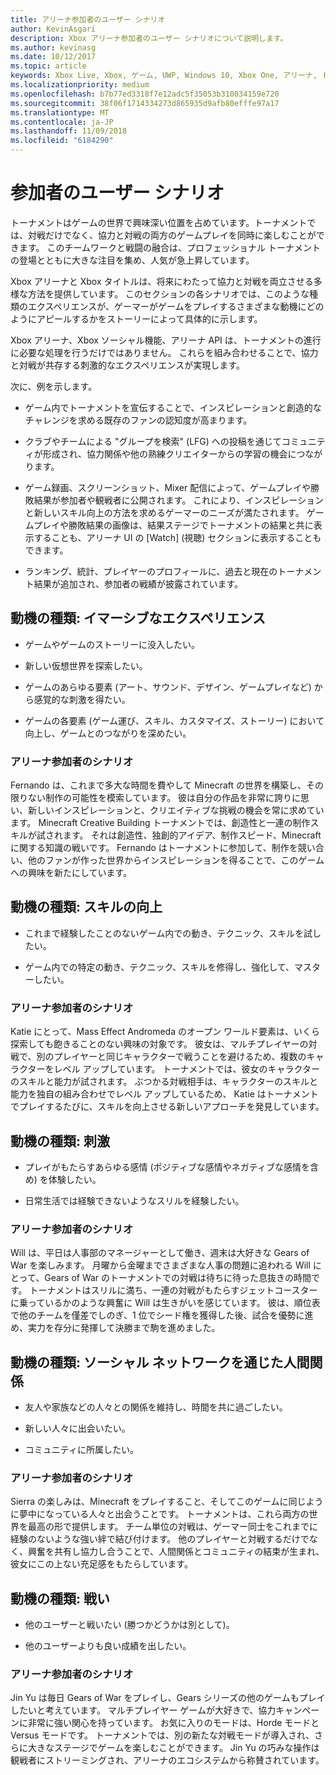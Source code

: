 ```yaml
---
title: アリーナ参加者のユーザー シナリオ
author: KevinAsgari
description: Xbox アリーナ参加者のユーザー シナリオについて説明します。
ms.author: kevinasg
ms.date: 10/12/2017
ms.topic: article
keywords: Xbox Live, Xbox, ゲーム, UWP, Windows 10, Xbox One, アリーナ, トーナメント, UX
ms.localizationpriority: medium
ms.openlocfilehash: b7b77ed3318f7e12adc5f35053b310034159e720
ms.sourcegitcommit: 38f06f1714334273d865935d9afb80efffe97a17
ms.translationtype: MT
ms.contentlocale: ja-JP
ms.lasthandoff: 11/09/2018
ms.locfileid: "6184290"
---
```

# <a name="participant-user-scenarios"></a>参加者のユーザー シナリオ

トーナメントはゲームの世界で興味深い位置を占めています。トーナメントでは、対戦だけでなく、協力と対戦の両方のゲームプレイを同時に楽しむことができます。 このチームワークと戦闘の融合は、プロフェッショナル トーナメントの登場とともに大きな注目を集め、人気が急上昇しています。

Xbox アリーナと Xbox タイトルは、将来にわたって協力と対戦を両立させる多様な方法を提供しています。 このセクションの各シナリオでは、このような種類のエクスペリエンスが、ゲーマーがゲームをプレイするさまざまな動機にどのようにアピールするかをストーリーによって具体的に示します。

Xbox アリーナ、Xbox ソーシャル機能、アリーナ API は、トーナメントの進行に必要な処理を行うだけではありません。 これらを組み合わせることで、協力と対戦が共存する刺激的なエクスペリエンスが実現します。

次に、例を示します。

* ゲーム内でトーナメントを宣伝することで、インスピレーションと創造的なチャレンジを求める既存のファンの認知度が高まります。

* クラブやチームによる "グループを検索" (LFG) への投稿を通じてコミュニティが形成され、協力関係や他の熟練クリエイターからの学習の機会につながります。

* ゲーム録画、スクリーンショット、Mixer 配信によって、ゲームプレイや勝敗結果が参加者や観戦者に公開されます。 これにより、インスピレーションと新しいスキル向上の方法を求めるゲーマーのニーズが満たされます。 ゲームプレイや勝敗結果の画像は、結果ステージでトーナメントの結果と共に表示することも、アリーナ UI の [Watch] (視聴) セクションに表示することもできます。

* ランキング、統計、プレイヤーのプロフィールに、過去と現在のトーナメント結果が追加され、参加者の戦績が披露されています。

## <a name="motivation-type-immersion"></a>動機の種類: イマーシブなエクスペリエンス

* ゲームやゲームのストーリーに没入したい。

* 新しい仮想世界を探索したい。

* ゲームのあらゆる要素 (アート、サウンド、デザイン、ゲームプレイなど) から感覚的な刺激を得たい。

* ゲームの各要素 (ゲーム運び、スキル、カスタマイズ、ストーリー) において向上し、ゲームとのつながりを深めたい。

### <a name="arena-participant-scenario"></a>アリーナ参加者のシナリオ

Fernando は、これまで多大な時間を費やして Minecraft の世界を構築し、その限りない制作の可能性を模索しています。 彼は自分の作品を非常に誇りに思い、新しいインスピレーションと、クリエイティブな挑戦の機会を常に求めています。 Minecraft Creative Building トーナメントでは、創造性と一連の制作スキルが試されます。 それは創造性、独創的アイデア、制作スピード、Minecraft に関する知識の戦いです。 Fernando はトーナメントに参加して、制作を競い合い、他のファンが作った世界からインスピレーションを得ることで、このゲームへの興味を新たにしています。

## <a name="motivation-type-mastery"></a>動機の種類: スキルの向上

* これまで経験したことのないゲーム内での動き、テクニック、スキルを試したい。

* ゲーム内での特定の動き、テクニック、スキルを修得し、強化して、マスターしたい。

### <a name="arena-participant-scenario"></a>アリーナ参加者のシナリオ

Katie にとって、Mass Effect Andromeda のオープン ワールド要素は、いくら探索しても飽きることのない興味の対象です。 彼女は、マルチプレイヤーの対戦で、別のプレイヤーと同じキャラクターで戦うことを避けるため、複数のキャラクターをレベル アップしています。 トーナメントでは、彼女のキャラクターのスキルと能力が試されます。 ぶつかる対戦相手は、キャラクターのスキルと能力を独自の組み合わせでレベル アップしているため、 Katie はトーナメントでプレイするたびに、スキルを向上させる新しいアプローチを発見しています。

## <a name="motivation-type-stimulation"></a>動機の種類: 刺激

* プレイがもたらすあらゆる感情 (ポジティブな感情やネガティブな感情を含め) を体験したい。

* 日常生活では経験できないようなスリルを経験したい。

### <a name="arena-participant-scenario"></a>アリーナ参加者のシナリオ

Will は、平日は人事部のマネージャーとして働き、週末は大好きな Gears of War を楽しみます。 月曜から金曜までさまざまな人事の問題に追われる Will にとって、Gears of War のトーナメントでの対戦は待ちに待った息抜きの時間です。 トーナメントはスリルに満ち、一連の対戦がもたらすジェットコースターに乗っているかのような興奮に Will は生きがいを感じています。 彼は、順位表で他のチームを僅差でしのぎ、1 位でシード権を獲得した後、試合を優勢に進め、実力を存分に発揮して決勝まで駒を進めました。

## <a name="motivation-type-social-affiliation"></a>動機の種類: ソーシャル ネットワークを通じた人間関係

* 友人や家族などの人々との関係を維持し、時間を共に過ごしたい。

* 新しい人々に出会いたい。

* コミュニティに所属したい。

### <a name="arena-participant-scenario"></a>アリーナ参加者のシナリオ

Sierra の楽しみは、Minecraft をプレイすること、そしてこのゲームに同じように夢中になっている人々と出会うことです。 トーナメントは、これら両方の世界を最高の形で提供します。 チーム単位の対戦は、ゲーマー同士をこれまでに経験のないような強い絆で結び付けます。 他のプレイヤーと対戦するだけでなく、興奮を共有し協力し合うことで、人間関係とコミュニティの結束が生まれ、彼女にこの上ない充足感をもたらしています。

## <a name="motivation-type-competition"></a>動機の種類: 戦い

* 他のユーザーと戦いたい (勝つかどうかは別として)。

* 他のユーザーよりも良い成績を出したい。

### <a name="arena-participant-scenario"></a>アリーナ参加者のシナリオ

Jin Yu は毎日 Gears of War をプレイし、Gears シリーズの他のゲームもプレイしたいと考えています。 マルチプレイヤー ゲームが大好きで、協力キャンペーンに非常に強い関心を持っています。 お気に入りのモードは、Horde モードと Versus モードです。 トーナメントでは、別の新たな対戦モードが導入され、さらに大きなステージでゲームを楽しむことができます。 Jin Yu の巧みな操作は観戦者にストリーミングされ、アリーナのエコシステムから称賛されています。
